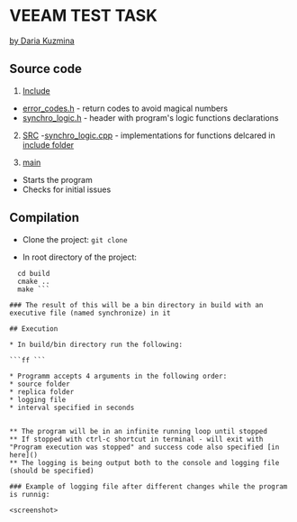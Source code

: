 # VEEAM TEST TASK 
[by Daria Kuzmina](https://github.com/ivddorrka)

## Source code

1. [Include]()
- [error_codes.h]() - return codes to avoid magical numbers
- [synchro_logic.h]() - header with program's logic functions declarations
2. [SRC]()
-[synchro_logic.cpp]() - implementations for functions delcared in [include folder]()

3. [main]()
- Starts the program
- Checks for initial issues

## Compilation 

* Clone the project: 
``` git clone ```

* In root directory of the project:
``` mkdir build
  cd build 
  cmake .. 
  make ```

### The result of this will be a bin directory in build with an executive file (named synchronize) in it 

## Execution 

* In build/bin directory run the following: 

```ff ```

* Programm accepts 4 arguments in the following order: 
* source folder 
* replica folder
* logging file 
* interval specified in seconds 


** The program will be in an infinite running loop until stopped 
** If stopped with ctrl-c shortcut in terminal - will exit with "Program execution was stopped" and success code also specified [in here]()
** The logging is being output both to the console and logging file (should be specified) 

### Example of logging file after different changes while the program is runnig: 

<screenshot> 

